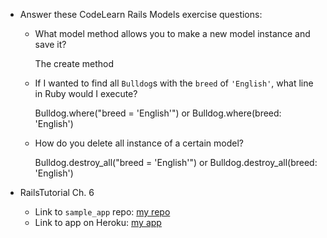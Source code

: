 - Answer these CodeLearn Rails Models exercise questions:
  - What model method allows you to make a new model instance and save it?

    The create method

  - If I wanted to find all `Bulldog`s with the `breed` of `'English'`, what line in Ruby would I execute?

    Bulldog.where("breed = 'English'") or Bulldog.where(breed: 'English')

  - How do you delete all instance of a certain model?

    Bulldog.destroy_all("breed = 'English'") or Bulldog.destroy_all(breed: 'English')

- RailsTutorial Ch. 6
  - Link to `sample_app` repo: [my repo](https://github.com/georgianaweihe/application_skeleton)
  - Link to app on Heroku: [my app](https://h72j99eem-application-skeleton.herokuapp.com/)
